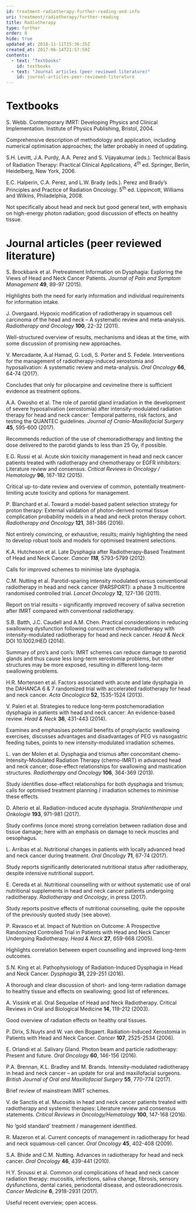 ```yaml
---
id: treatment-radiotherapy-further-reading-and-info
uri: treatment/radiotherapy/further-reading
title: Radiotherapy
type: further
order: 0
hide: true
updated_at: 2018-11-11T15:36:35Z
created_at: 2017-06-14T21:57:50Z
contents:
  - text: "Textbooks"
    id: textbooks
  - text: "Journal articles (peer reviewed literature)"
    id: journal-articles-peer-reviewed-literature
---
```


<h1 id="textbooks">Textbooks</h1>
<p>S. Webb. Contemporary IMRT: Developing Physics and Clinical Implementation.
    Institute of Physics Publishing, Bristol, 2004.</p>
<aside>
    <p>Comprehensive description of methodology and application,
        including numerical optimisation approaches; the latter
        probably in need of updating.</p>
</aside>
<p>S.H. Levitt, J.A. Purdy, A.A. Perez and S. Vijayakumar (eds.).
    Technical Basis of Radiation Therapy: Practical Clinical
    Applications, 4<sup>th</sup> ed. Springer, Berlin, Heidelberg,
    New York, 2006.</p>
<p>E.C. Halperin, C.A. Perez, and L.W. Brady (eds.). Perez and Brady’s
    Principles and Practice of Radiation Oncology. 5<sup>th</sup>    ed. Lippincott, Williams and Wilkins, Philadelphia, 2008.</p>
<aside>
    <p>Not specifically about head and neck but good general text,
        with emphasis on high-energy photon radiation; good discussion
        of effects on healthy tissue.</p>
</aside>
<h1 id="journal-articles-peer-reviewed-literature">Journal articles (peer reviewed literature)</h1>
<p>S. Brockbank et al. Pretreatment Information on Dysphagia: Exploring
    the Views of Head and Neck Cancer Patients. <i>Journal of Pain and Symptom Management</i>    <strong>49</strong>, 89-97 (2015).</p>
<aside>
    <p>Highlights both the need for early information and individual
        requirements for information intake.</p>
</aside>
<p>J. Overgaard. Hypoxic modification of radiotherapy in squamous
    cell carcinoma of the head and neck – A systematic review
    and meta-analysis. <i>Radiotherapy and Oncology</i> <strong>100</strong>,
    22-32 (2011).</p>
<aside>
    <p>Well-structured overview of results, mechanisms and ideas
        at the time, with some discussion of promising new approaches.</p>
</aside>
<p>V. Mercadante, A.al Hamad, G. Lodi, S. Porter and S. Fedele.
    Interventions for the management of radiotherapy-induced
    xerostomia and hyposalivation: A systematic review and meta-analysis.
    <i>Oral Oncology</i> <strong>66</strong>, 64-74 (2017).</p>
<aside>
    <p>Concludes that only for pilocarpine and cevimeline there
        is sufficient evidence as treatment options.</p>
</aside>
<p>A.A. Owosho et al. The role of parotid gland irradiation in the
    development of severe hyposalivation (xerostomia) after intensity-modulated
    radiation therapy for head and neck cancer: Temporal patterns,
    risk factors, and testing the QUANTEC guidelines. <i>Journal of Cranio-Maxillofacial Surgery</i>    <strong>45</strong>, 595-600 (2017).</p>
<aside>
    <p>Recommends reduction of the use of chemoradiotherapy and
        limiting the dose delivered to the parotid glands to
        less than 25 Gy, if possible.</p>
</aside>
<p>E.G. Russi et al. Acute skin toxicity management in head and
    neck cancer patients treated with radiotherapy and chemotherapy
    or EGFR inhibitors: Literature review and consensus. <i>Critical Reviews in Oncology / Hematology</i>    <strong>96</strong>, 167-182 (2015).</p>
<aside>
    <p>Critical up-to-date review and overview of common, potentially
        treatment-limiting acute toxicity and options for management.</p>
</aside>
<p>P. Blanchard et al. Toward a model-based patient selection strategy
    for proton therapy: External validation of photon-derived
    normal tissue complication probability models in a head and
    neck proton therapy cohort. <i>Radiotherapy and Oncology</i>    <strong>121</strong>, 381-386 (2016).</p>
<aside>
    <p>Not entirely convincing, or exhaustive, results; mainly highlighting
        the need to develop robust tools and models for optimised
        treatment selections.</p>
</aside>
<p>K.A. Hutcheson et al. Late Dysphagia after Radiotherapy-Based
    Treatment of Head and Neck Cancer. <i>Cancer</i><em><i> </i></em><strong><i>118</i></strong><i>,</i>    5793-5799 (2012).</p>
<aside>
    <p>Calls for improved schemes to minimise late dysphagia.</p>
</aside>
<p>C.M. Nutting et al. Parotid-sparing intensity modulated versus
    conventional radiotherapy in head and neck cancer (PARSPORT):
    a phase 3 multicentre randomised controlled trial. <i>Lancet Oncology</i>    <strong>12</strong>, 127-136 (2011).</p>
<aside>
    <p>Report on trial results – significantly improved recovery
        of saliva secretion after IMRT compared with conventional
        radiotherapy.</p>
</aside>
<p>S.B. Batth, J.C. Caudell and A.M. Chen. Practical considerations
    in reducing swallowing dysfunction following concurrent chemoradiotherapy
    with intensity-modulated radiotherapy for head and neck cancer.
    <i>Head &amp; Neck</i> DOI 10.1002/HED (2014).</p>
<aside>
    <p>Summary of pro’s and con’s: IMRT schemes can reduce damage
        to parotid glands and thus cause less long-term xerostomia
        problems, but other structures may be more exposed, resulting
        in different long-term swallowing problems.</p>
</aside>
<p>H.R. Mortensen et al. Factors associated with acute and late
    dysphagia in the DAHANCA 6 &amp; 7 randomized trial with
    accelerated radiotherapy for head and neck cancer. <i>Acta Oncologica</i>    <strong>52</strong>, 1535-1524 (2013).</p>
<p>V. Paleri et al. Strategies to reduce long-term postchemoradiation
    dysphagia in patients with head and neck cancer: An evidence-based
    review. <i>Head &amp; Neck</i> <strong>36</strong>, 431-443
    (2014).</p>
<aside>
    <p>Examines and emphasises potential benefits of prophylactic
        swallowing exercises, discusses advantages and disadvantages
        of PEG vs nasogastric feeding tubes, points to new intensity-modulated
        irradiation schemes.</p>
</aside>
<p>L. van der Molen et al. Dysphagia and trismus after concomitant
    chemo-Intensity-Modulated Radiation Therapy (chemo-IMRT)
    in advanced head and neck cancer; dose-effect relationships
    for swallowing and mastication structures. <i>Radiotherapy and Oncology</i>    <strong>106</strong>, 364-369 (2013).</p>
<aside>
    <p>Study identifies dose-effect relationships for both dysphagia
        and trismus; calls for optimised treatment planning /
        irradiation schemes to minimise these effects.</p>
</aside>
<p>D. Alterio et al. Radiation-induced acute dysphagia. <i>Strahlentherapie und Onkologie</i>    <strong>193</strong>, 971-981 (2017).</p>
<aside>
    <p>Study confirms (once more) strong correlation between radiation
        dose and tissue damage; here with an emphasis on damage
        to neck muscles and oesophagus.</p>
</aside>
<p>L. Arribas et al. Nutritional changes in patients with locally
    advanced head and neck cancer during treatment. <i>Oral Oncology</i>    <strong>71</strong>, 67-74 (2017).</p>
<aside>
    <p>Study reports significantly deteriorated nutritional status
        after radiotherapy, despite intensive nutritional support.</p>
</aside>
<p>E. Cereda et al. Nutritional counselling with or without systematic
    use of oral nutritional supplements in head and neck cancer
    patients undergoing radiotherapy. <i>Radiotherapy and Oncology</i>,
    in press (2017).</p>
<aside>
    <p>Study reports positive effects of nutritional counselling,
        quite the opposite of the previously quoted study (see
        above).</p>
</aside>
<p>P. Ravasco et al. Impact of Nutrition on Outcome: A Prospective
    Randomized Controlled Trial in Patients with Head and Neck
    Cancer Undergoing Radiotherapy. <i>Head &amp; Neck</i> <strong>27</strong>,
    659-668 (2005).</p>
<aside>
    <p>Highlights correlation between expert counselling and improved
        long-term outcomes.</p>
</aside>
<p>S.N. King et al. Pathophysiology of Radiation-Induced Dysphagia
    in Head and Neck Cancer. <i>Dysphagia</i> <strong>31</strong>,
    229-251 (2016).</p>
<aside>
    <p>A thorough and clear discussion of short- and long-term radiation
        damage to healthy tissue and effects on swallowing; good
        list of references.</p>
</aside>
<p>A. Vissink et al. Oral Sequelae of Head and Neck Radiotherapy.
    Critical Reviews in Oral and Biological Medicine <strong>14</strong>,
    119-212 (2003).</p>
<aside>
    <p>Good overview of radiation effects on healthy oral tissues.</p>
</aside>
<p>P. Dirix, S.Nuyts and W. van den Bogaert. Radiation-Induced Xerostomia
    in Patients with Head and Neck Cancer. <i>Cancer</i> <strong>107</strong>,
    2525-2534 (2006).</p>
<p>E. Orlandi et al. Salivary Gland. Photon beam and particle radiotherapy:
    Present and future. <i>Oral Oncology</i> <strong>60</strong>,
    146-156 (2016).</p>
<p>P.A. Brennan, K.L. Bradley and M. Brands. Intensity-modulated
    radiotherapy in head and neck cancer – an update for oral
    and maxillofacial surgeons. <i>British Journal of Oral and Maxillofacial Surgery</i>    <strong>55</strong>, 770-774 (2017).</p>
<aside>
    <p>Brief review of mainstream IMRT schemes.</p>
</aside>
<p>V. de Sanctis et al. Mucositis in head and neck cancer patients
    treated with radiotherapy and systemic therapies: Literature
    review and consensus statements. <i>Critical Reviews in Oncology/Hematology</i>    <strong>100</strong>, 147-168 (2016).</p>
<aside>
    <p>No ‘gold standard’ treatment / management identified.</p>
</aside>
<p>R. Mazeron et al. Current concepts of management in radiotherapy
    for head and neck squamous-cell cancer. <i>Oral Oncology</i>    <strong>45</strong>, 402-408 (2009).</p>
<p>S.A. Bhide and C.M. Nutting. Advances in radiotherapy for head
    and neck cancer. <i>Oral Oncology</i> <strong>46</strong>,
    439-441 (2010).</p>
<p>H.Y. Sroussi et al. Common oral complications of head and neck
    cancer radiation therapy: mucositis, infections, saliva change,
    fibrosis, sensory dysfunctions, dental caries, periodontal
    disease, and osteoradionecrosis. <i>Cancer Medicine</i> <strong>6</strong>,
    2918-2931 (2017).</p>
<aside>
    <p>Useful recent overview; open access.</p>
</aside>
